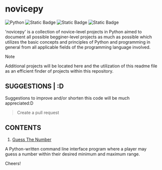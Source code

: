 # novicepy
![Python](https://img.shields.io/badge/python-3670A0?style=for-the-badge&logo=python&logoColor=ffdd54)
![Static Badge](https://img.shields.io/badge/on%20works-red?style=for-the-badge&logo=Pytest)
![Static Badge](https://img.shields.io/badge/made%20in%20windows-blue?style=for-the-badge&logo=Windows)
![Static Badge](https://img.shields.io/badge/open%20for%20pulls-black?style=for-the-badge&logo=GitHub)

'novicepy' is a collection of novice-level projects in Python aimed to document all possible begginer-level projects as much as possible which utilizes the basic concepts and principles of Python and programming in general from all applicable fields of the programming language involved.

> [!NOTE]
> Additional projects will be located here and the utilization of this readme file as an efficient finder of projects within this repository.

## SUGGESTIONS | :D
Suggestions to improve and/or shorten this code will be much appreciated:D
> Create a pull request

## CONTENTS
1. [Guess The Number](https://github.com/vldfrts/novicepy/blob/main/guess_the_number.py)

A Python-written command line interface program where a player may guess a number within their desired minimum and maximum range.

Cheers!

